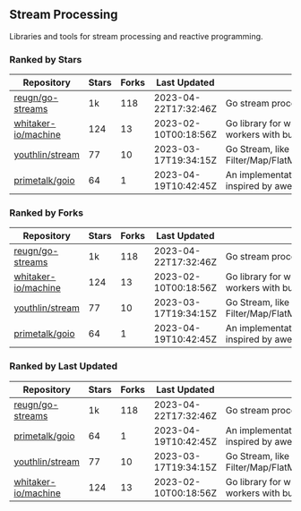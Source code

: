 ## Stream Processing

Libraries and tools for stream processing and reactive programming.

### Ranked by Stars

| Repository | Stars | Forks | Last Updated | Description | 
|------------|-------|-------|--------------|-------------|
| [reugn/go-streams](https://github.com/reugn/go-streams) | 1k | 118 | 2023-04-22T17:32:46Z |  Go stream processing library. |
| [whitaker-io/machine](https://github.com/whitaker-io/machine) | 124 | 13 | 2023-02-10T00:18:56Z |  Go library for writing and generating stream workers with built in metrics and traceability. |
| [youthlin/stream](https://github.com/youthlin/stream) | 77 | 10 | 2023-03-17T19:34:15Z |  Go Stream, like Java 8 Stream: Filter/Map/FlatMap/Peek/Sorted/ForEach/Reduce... |
| [primetalk/goio](https://github.com/primetalk/goio) | 64 | 1 | 2023-04-19T10:42:45Z |  An implementation of IO, Stream, Fiber for Golang, inspired by awesome Scala libraries cats and fs2. |

### Ranked by Forks

| Repository | Stars | Forks | Last Updated | Description | 
|------------|-------|-------|--------------|-------------|
| [reugn/go-streams](https://github.com/reugn/go-streams) | 1k | 118 | 2023-04-22T17:32:46Z |  Go stream processing library. |
| [whitaker-io/machine](https://github.com/whitaker-io/machine) | 124 | 13 | 2023-02-10T00:18:56Z |  Go library for writing and generating stream workers with built in metrics and traceability. |
| [youthlin/stream](https://github.com/youthlin/stream) | 77 | 10 | 2023-03-17T19:34:15Z |  Go Stream, like Java 8 Stream: Filter/Map/FlatMap/Peek/Sorted/ForEach/Reduce... |
| [primetalk/goio](https://github.com/primetalk/goio) | 64 | 1 | 2023-04-19T10:42:45Z |  An implementation of IO, Stream, Fiber for Golang, inspired by awesome Scala libraries cats and fs2. |

### Ranked by Last Updated

| Repository | Stars | Forks | Last Updated | Description | 
|------------|-------|-------|--------------|-------------|
| [reugn/go-streams](https://github.com/reugn/go-streams) | 1k | 118 | 2023-04-22T17:32:46Z |  Go stream processing library. |
| [primetalk/goio](https://github.com/primetalk/goio) | 64 | 1 | 2023-04-19T10:42:45Z |  An implementation of IO, Stream, Fiber for Golang, inspired by awesome Scala libraries cats and fs2. |
| [youthlin/stream](https://github.com/youthlin/stream) | 77 | 10 | 2023-03-17T19:34:15Z |  Go Stream, like Java 8 Stream: Filter/Map/FlatMap/Peek/Sorted/ForEach/Reduce... |
| [whitaker-io/machine](https://github.com/whitaker-io/machine) | 124 | 13 | 2023-02-10T00:18:56Z |  Go library for writing and generating stream workers with built in metrics and traceability. |

